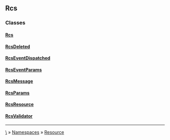 ## Rcs




### Classes
#### [Rcs](class-Rcs)
#### [RcsDeleted](class-RcsDeleted)
#### [RcsEventDispatched](class-RcsEventDispatched)
#### [RcsEventParams](class-RcsEventParams)
#### [RcsMessage](class-RcsMessage)
#### [RcsParams](class-RcsParams)
#### [RcsResource](class-RcsResource)
#### [RcsValidator](class-RcsValidator)




***
[\\](Home) » [Namespaces](Namespaces) » [Resource](ns-Resource)